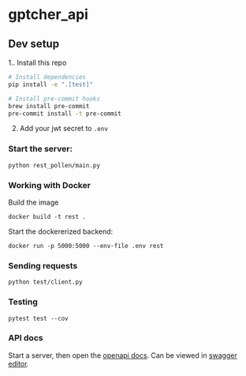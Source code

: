 # gptcher_api

## Dev setup
1.. Install this repo
```sh
# Install dependencies
pip install -e ".[test]"

# Install pre-commit hooks
brew install pre-commit
pre-commit install -t pre-commit
```
2. Add your jwt secret to `.env`

### Start the server:
```
python rest_pollen/main.py
```

### Working with Docker
Build the image
```
docker build -t rest .
```
Start the dockererized backend:
```
docker run -p 5000:5000 --env-file .env rest
```

### Sending requests
```
python test/client.py
```

### Testing
```
pytest test --cov
```

### API docs
Start a server, then open the [openapi docs](http://localhost:5000/openapi.json). Can be viewed in [swagger editor](https://editor.swagger.io/).

